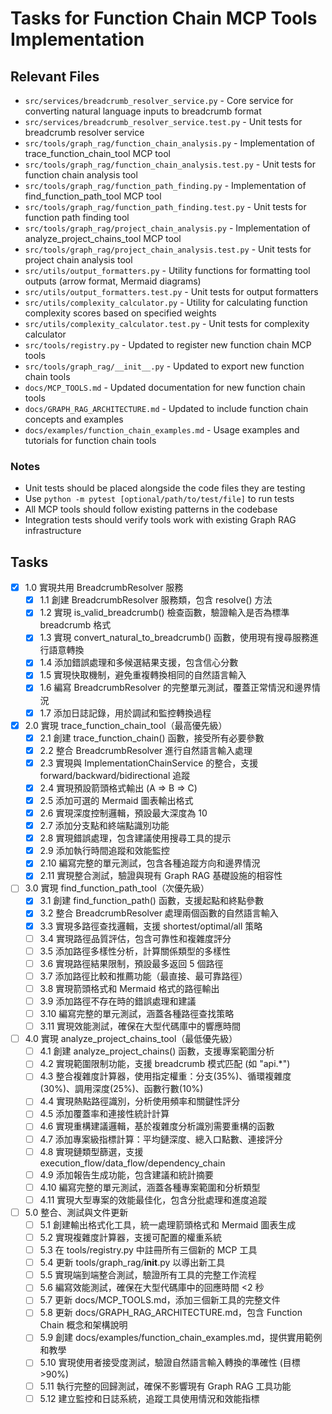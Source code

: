 # Tasks for Function Chain MCP Tools Implementation

## Relevant Files

- `src/services/breadcrumb_resolver_service.py` - Core service for converting natural language inputs to breadcrumb format
- `src/services/breadcrumb_resolver_service.test.py` - Unit tests for breadcrumb resolver service
- `src/tools/graph_rag/function_chain_analysis.py` - Implementation of trace_function_chain_tool MCP tool
- `src/tools/graph_rag/function_chain_analysis.test.py` - Unit tests for function chain analysis tool
- `src/tools/graph_rag/function_path_finding.py` - Implementation of find_function_path_tool MCP tool
- `src/tools/graph_rag/function_path_finding.test.py` - Unit tests for function path finding tool
- `src/tools/graph_rag/project_chain_analysis.py` - Implementation of analyze_project_chains_tool MCP tool
- `src/tools/graph_rag/project_chain_analysis.test.py` - Unit tests for project chain analysis tool
- `src/utils/output_formatters.py` - Utility functions for formatting tool outputs (arrow format, Mermaid diagrams)
- `src/utils/output_formatters.test.py` - Unit tests for output formatters
- `src/utils/complexity_calculator.py` - Utility for calculating function complexity scores based on specified weights
- `src/utils/complexity_calculator.test.py` - Unit tests for complexity calculator
- `src/tools/registry.py` - Updated to register new function chain MCP tools
- `src/tools/graph_rag/__init__.py` - Updated to export new function chain tools
- `docs/MCP_TOOLS.md` - Updated documentation for new function chain tools
- `docs/GRAPH_RAG_ARCHITECTURE.md` - Updated to include function chain concepts and examples
- `docs/examples/function_chain_examples.md` - Usage examples and tutorials for function chain tools

### Notes

- Unit tests should be placed alongside the code files they are testing
- Use `python -m pytest [optional/path/to/test/file]` to run tests
- All MCP tools should follow existing patterns in the codebase
- Integration tests should verify tools work with existing Graph RAG infrastructure

## Tasks

- [x] 1.0 實現共用 BreadcrumbResolver 服務
  - [x] 1.1 創建 BreadcrumbResolver 服務類，包含 resolve() 方法
  - [x] 1.2 實現 is_valid_breadcrumb() 檢查函數，驗證輸入是否為標準 breadcrumb 格式
  - [x] 1.3 實現 convert_natural_to_breadcrumb() 函數，使用現有搜尋服務進行語意轉換
  - [x] 1.4 添加錯誤處理和多候選結果支援，包含信心分數
  - [x] 1.5 實現快取機制，避免重複轉換相同的自然語言輸入
  - [x] 1.6 編寫 BreadcrumbResolver 的完整單元測試，覆蓋正常情況和邊界情況
  - [x] 1.7 添加日誌記錄，用於調試和監控轉換過程

- [x] 2.0 實現 trace_function_chain_tool（最高優先級）
  - [x] 2.1 創建 trace_function_chain() 函數，接受所有必要參數
  - [x] 2.2 整合 BreadcrumbResolver 進行自然語言輸入處理
  - [x] 2.3 實現與 ImplementationChainService 的整合，支援 forward/backward/bidirectional 追蹤
  - [x] 2.4 實現預設箭頭格式輸出 (A => B => C)
  - [x] 2.5 添加可選的 Mermaid 圖表輸出格式
  - [x] 2.6 實現深度控制邏輯，預設最大深度為 10
  - [x] 2.7 添加分支點和終端點識別功能
  - [x] 2.8 實現錯誤處理，包含建議使用搜尋工具的提示
  - [x] 2.9 添加執行時間追蹤和效能監控
  - [x] 2.10 編寫完整的單元測試，包含各種追蹤方向和邊界情況
  - [x] 2.11 實現整合測試，驗證與現有 Graph RAG 基礎設施的相容性

- [ ] 3.0 實現 find_function_path_tool（次優先級）
  - [x] 3.1 創建 find_function_path() 函數，支援起點和終點參數
  - [x] 3.2 整合 BreadcrumbResolver 處理兩個函數的自然語言輸入
  - [x] 3.3 實現多路徑查找邏輯，支援 shortest/optimal/all 策略
  - [ ] 3.4 實現路徑品質評估，包含可靠性和複雜度評分
  - [ ] 3.5 添加路徑多樣性分析，計算關係類型的多樣性
  - [ ] 3.6 實現路徑結果限制，預設最多返回 5 個路徑
  - [ ] 3.7 添加路徑比較和推薦功能（最直接、最可靠路徑）
  - [ ] 3.8 實現箭頭格式和 Mermaid 格式的路徑輸出
  - [ ] 3.9 添加路徑不存在時的錯誤處理和建議
  - [ ] 3.10 編寫完整的單元測試，涵蓋各種路徑查找策略
  - [ ] 3.11 實現效能測試，確保在大型代碼庫中的響應時間

- [ ] 4.0 實現 analyze_project_chains_tool（最低優先級）
  - [ ] 4.1 創建 analyze_project_chains() 函數，支援專案範圍分析
  - [ ] 4.2 實現範圍限制功能，支援 breadcrumb 模式匹配 (如 "api.*")
  - [ ] 4.3 整合複雜度計算器，使用指定權重：分支(35%)、循環複雜度(30%)、調用深度(25%)、函數行數(10%)
  - [ ] 4.4 實現熱點路徑識別，分析使用頻率和關鍵性評分
  - [ ] 4.5 添加覆蓋率和連接性統計計算
  - [ ] 4.6 實現重構建議邏輯，基於複雜度分析識別需要重構的函數
  - [ ] 4.7 添加專案級指標計算：平均鏈深度、總入口點數、連接評分
  - [ ] 4.8 實現鏈類型篩選，支援 execution_flow/data_flow/dependency_chain
  - [ ] 4.9 添加報告生成功能，包含建議和統計摘要
  - [ ] 4.10 編寫完整的單元測試，涵蓋各種專案範圍和分析類型
  - [ ] 4.11 實現大型專案的效能最佳化，包含分批處理和進度追蹤

- [ ] 5.0 整合、測試與文件更新
  - [ ] 5.1 創建輸出格式化工具，統一處理箭頭格式和 Mermaid 圖表生成
  - [ ] 5.2 實現複雜度計算器，支援可配置的權重系統
  - [ ] 5.3 在 tools/registry.py 中註冊所有三個新的 MCP 工具
  - [ ] 5.4 更新 tools/graph_rag/__init__.py 以導出新工具
  - [ ] 5.5 實現端到端整合測試，驗證所有工具的完整工作流程
  - [ ] 5.6 編寫效能測試，確保在大型代碼庫中的回應時間 <2 秒
  - [ ] 5.7 更新 docs/MCP_TOOLS.md，添加三個新工具的完整文件
  - [ ] 5.8 更新 docs/GRAPH_RAG_ARCHITECTURE.md，包含 Function Chain 概念和架構說明
  - [ ] 5.9 創建 docs/examples/function_chain_examples.md，提供實用範例和教學
  - [ ] 5.10 實現使用者接受度測試，驗證自然語言輸入轉換的準確性 (目標 >90%)
  - [ ] 5.11 執行完整的回歸測試，確保不影響現有 Graph RAG 工具功能
  - [ ] 5.12 建立監控和日誌系統，追蹤工具使用情況和效能指標
